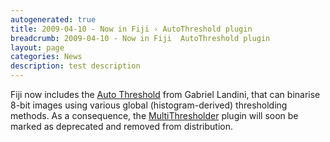 ```yaml
---
autogenerated: true
title: 2009-04-10 - Now in Fiji › AutoThreshold plugin
breadcrumb: 2009-04-10 - Now in Fiji  AutoThreshold plugin
layout: page
categories: News
description: test description
---
```


Fiji now includes the [Auto Threshold](Auto_Threshold ) from Gabriel Landini, that can binarise 8-bit images using various global (histogram-derived) thresholding methods. As a consequence, the [MultiThresholder](MultiThresholder ) plugin will soon be marked as deprecated and removed from distribution.


